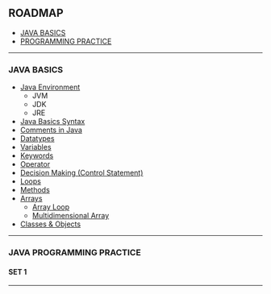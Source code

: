 ## ROADMAP
* [JAVA BASICS](#java-basics)
* [PROGRAMMING PRACTICE](#java-programming-practice)

---

### JAVA BASICS
* [Java Environment](https://www.geeksforgeeks.org/setting-environment-java/)
   * JVM
   * JDK
   * JRE
* [Java Basics Syntax](https://www.geeksforgeeks.org/java-hello-world-program/)
* [Comments in Java](https://www.geeksforgeeks.org/comments-in-java/)
* [Datatypes](https://www.geeksforgeeks.org/data-types-in-java/)
* [Variables](https://www.geeksforgeeks.org/variables-in-java/)
* [Keywords](https://www.geeksforgeeks.org/list-of-all-java-keywords/)
* [Operator](https://www.geeksforgeeks.org/operators-in-java/)
* [Decision Making (Control Statement)](https://www.geeksforgeeks.org/decision-making-javaif-else-switch-break-continue-jump/)
* [Loops](https://www.geeksforgeeks.org/loops-in-java/)
* [Methods](https://www.w3schools.com/java/java_methods.asp)
* [Arrays](https://www.w3schools.com/java/java_arrays.asp)
  * [Array Loop](https://www.w3schools.com/java/java_arrays_loop.asp)
  * [Multidimensional Array](https://www.w3schools.com/java/java_arrays_multi.asp)
* [Classes & Objects](https://www.javatpoint.com/object-and-class-in-java)
---
### JAVA PROGRAMMING PRACTICE

#### SET 1

--- 


